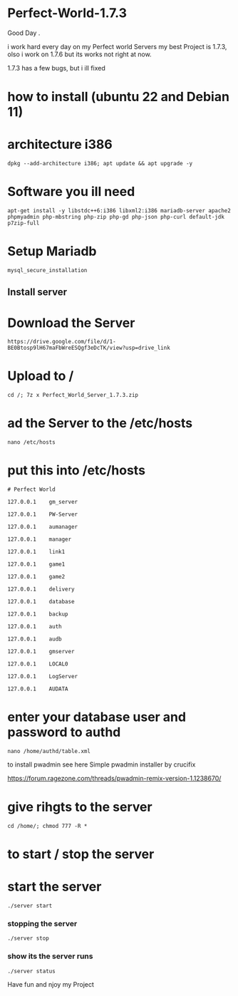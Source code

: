 # Perfect-World-1.7.3

​Good Day .



i work hard every day on my Perfect world Servers my best Project is 1.7.3, olso i work on 1.7.6 but its works not right at now.



1.7.3 has  a few bugs, but i ill fixed



# how to install (ubuntu 22 and Debian 11)


# architecture i386
````
dpkg --add-architecture i386; apt update && apt upgrade -y
````

# Software you ill need

````
apt-get install -y libstdc++6:i386 libxml2:i386 mariadb-server apache2 phpmyadmin php-mbstring php-zip php-gd php-json php-curl default-jdk p7zip-full
````


# Setup Mariadb
````
mysql_secure_installation
````


## Install server

# Download the Server
````
https://drive.google.com/file/d/1-BE0Btosp9lH67maFbWreESQgf3eDcTK/view?usp=drive_link
````

# Upload to /
````
cd /; 7z x Perfect_World_Server_1.7.3.zip
````

# ad the Server to the /etc/hosts
````
nano /etc/hosts
````

# put this into /etc/hosts 
````
# Perfect World

127.0.0.1    gm_server

127.0.0.1    PW-Server

127.0.0.1    aumanager

127.0.0.1    manager

127.0.0.1    link1

127.0.0.1    game1

127.0.0.1    game2

127.0.0.1    delivery

127.0.0.1    database

127.0.0.1    backup

127.0.0.1    auth

127.0.0.1    audb

127.0.0.1    gmserver

127.0.0.1    LOCAL0

127.0.0.1    LogServer

127.0.0.1    AUDATA
````

# enter your database user and password to authd
````
nano /home/authd/table.xml
````


to install pwadmin see here ​Simple pwadmin installer by crucifix​​​

https://forum.ragezone.com/threads/pwadmin-remix-version-1.1238670/


# give rihgts to the server
````
cd /home/; chmod 777 -R *
````

# to start / stop the server

# start the server
````
./server start
````

### stopping the server
````
./server stop 
````

### show its the server runs
````
./server status
````


Have fun and njoy my Project
